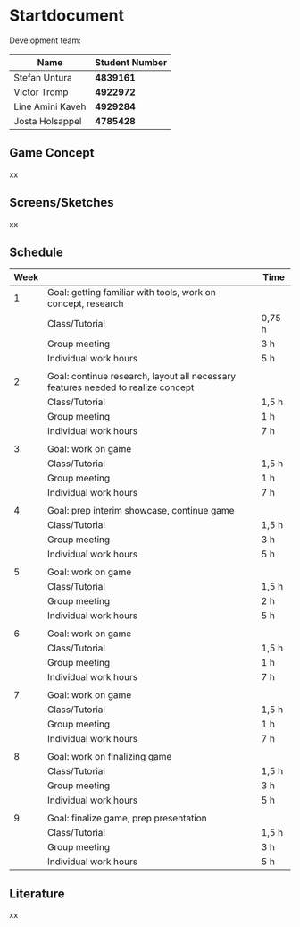 # Startdocument

Development team:

| Name             | Student Number |
| ---------------- | -------------- |
| Stefan Untura    | **4839161**    |
| Victor Tromp     | **4922972**    |
| Line Amini Kaveh | **4929284**    |
| Josta Holsappel  | **4785428**    |



## Game Concept

xx





## Screens/Sketches

xx





## Schedule

| Week |                                                              | Time   |
| ---- | ------------------------------------------------------------ | ------ |
| 1    | Goal: getting familiar with tools, work on concept, research |        |
|      | Class/Tutorial                                               | 0,75 h |
|      | Group meeting                                                | 3 h    |
|      | Individual work hours                                        | 5 h    |
|      |                                                              |        |
| 2    | Goal: continue research, layout all necessary features needed to realize concept |        |
|      | Class/Tutorial                                               | 1,5 h  |
|      | Group meeting                                                | 1 h    |
|      | Individual work hours                                        | 7 h    |
|      |                                                              |        |
| 3    | Goal: work on game                                           |        |
|      | Class/Tutorial                                               | 1,5 h  |
|      | Group meeting                                                | 1 h    |
|      | Individual work hours                                        | 7 h    |
|      |                                                              |        |
| 4    | Goal: prep interim showcase, continue game                   |        |
|      | Class/Tutorial                                               | 1,5 h  |
|      | Group meeting                                                | 3 h    |
|      | Individual work hours                                        | 5 h    |
|      |                                                              |        |
| 5    | Goal: work on game                                           |        |
|      | Class/Tutorial                                               | 1,5 h  |
|      | Group meeting                                                | 2 h    |
|      | Individual work hours                                        | 5 h    |
|      |                                                              |        |
| 6    | Goal: work on game                                           |        |
|      | Class/Tutorial                                               | 1,5 h  |
|      | Group meeting                                                | 1 h    |
|      | Individual work hours                                        | 7 h    |
|      |                                                              |        |
| 7    | Goal: work on game                                           |        |
|      | Class/Tutorial                                               | 1,5 h  |
|      | Group meeting                                                | 1 h    |
|      | Individual work hours                                        | 7 h    |
|      |                                                              |        |
| 8    | Goal: work on finalizing game                                |        |
|      | Class/Tutorial                                               | 1,5 h  |
|      | Group meeting                                                | 3 h    |
|      | Individual work hours                                        | 5 h    |
|      |                                                              |        |
| 9    | Goal: finalize game, prep presentation                       |        |
|      | Class/Tutorial                                               | 1,5 h  |
|      | Group meeting                                                | 3 h    |
|      | Individual work hours                                        | 5 h    |





## Literature

xx